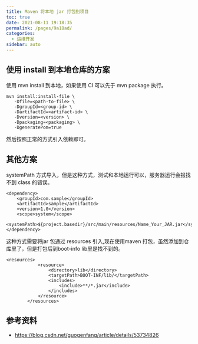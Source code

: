 ```yaml
---
title: Maven 将本地 jar 打包到项目
toc: true
date: 2021-08-11 19:18:35
permalink: /pages/9a18ad/
categories:
  - 运维开发
sidebar: auto
---
```


## 使用 install 到本地仓库的方案

使用 mvn install 到本地，如果使用 CI 可以先于 mvn package 执行。

```
mvn install:install-file \
   -Dfile=<path-to-file> \
   -DgroupId=<group-id> \
   -DartifactId=<artifact-id> \
   -Dversion=<version> \
   -Dpackaging=<packaging> \
   -DgeneratePom=true
```

然后按照正常的方式引入依赖即可。

## 其他方案

systemPath 方式导入，但是这种方式，测试和本地运行可以，服务器运行会报找不到 class 的错误。

```
<dependency>
    <groupId>com.sample</groupId>
    <artifactId>sample</artifactId>
    <version>1.0</version>
    <scope>system</scope>
    <systemPath>${project.basedir}/src/main/resources/Name_Your_JAR.jar</systemPath>
</dependency>
```

这种方式需要将jar 包通过 resources 引入,现在使用maven 打包，虽然添加到仓库里了，但是打包后到boot-info lib里是找不到的。

```
<resources>
            <resource>
                <directory>lib</directory>
                <targetPath>BOOT-INF/lib/</targetPath>
                <includes>
                    <include>**/*.jar</include>
                </includes>
            </resource>
        </resources>
```

## 参考资料
- https://blog.csdn.net/guogenfang/article/details/53734826
